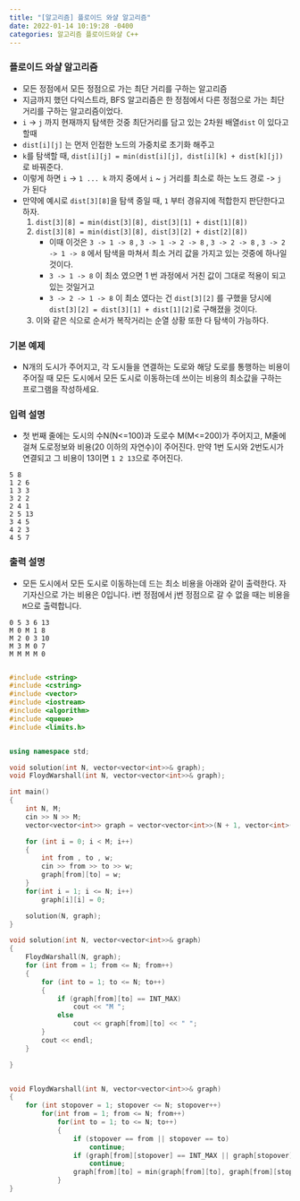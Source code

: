 ```yaml
---
title: "[알고리즘] 플로이드 와샬 알고리즘"
date: 2022-01-14 10:19:28 -0400
categories: 알고리즘 플로이드와샬 C++
---
```


### 플로이드 와샬 알고리즘

- 모든 정점에서 모든 정점으로 가는 최단 거리를 구하는 알고리즘
- 지금까지 했던 다익스트라, BFS 알고리즘은 한 정점에서 다른 정점으로 가는 최단 거리를 구하는 알고리즘이었다.
- `i` -> `j` 까지 현재까지 탐색한 것중 최단거리를 담고 있는 2차원 배열`dist` 이 있다고 할때
- `dist[i][j]` 는 먼저 인접한 노드의 가중치로 초기화 해주고
- `k`를 탐색할 때, `dist[i][j] = min(dist[i][j], dist[i][k] + dist[k][j])`  로 바꿔준다.
- 이렇게 하면 `i` -> `1 ... k` 까지 중에서 `i` ~ `j` 거리를 최소로 하는 노드 경로 -> `j` 가 된다
- 만약에 예시로 `dist[3][8]`을 탐색 중일 때, `1` 부터 경유지에 적합한지 판단한다고 하자.
    1. `dist[3][8] = min(dist[3][8], dist[3][1] + dist[1][8])`
    2. `dist[3][8] = min(dist[3][8], dist[3][2] + dist[2][8])`
        - 이때 이것은 `3 -> 1 -> 8` , `3 -> 1 -> 2 -> 8` , `3 -> 2 -> 8` , `3 -> 2 -> 1 -> 8` 에서 탐색을 마쳐서 최소 거리 값을 가지고 있는 것중에 하나일 것이다. 
        - `3 -> 1 -> 8` 이 최소 였으면 1 번 과정에서 거친 값이 그대로 적용이 되고 있는 것일거고
        - `3 -> 2 -> 1 -> 8` 이 최소 였다는 건 `dist[3][2]` 를 구했을 당시에 `dist[3][2] = dist[3][1] + dist[1][2]`로 구해졌을 것이다.
    3. 이와 같은 식으로 순서가 복작거리는 순열 상황 또한 다 탐색이 가능하다.

### 기본 예제

- N개의 도시가 주어지고, 각 도시들을 연결하는 도로와 해당 도로를 통행하는 비용이 주어질 때 모든 도시에서 모든 도시로 이동하는데 쓰이는 비용의 최소값을 구하는 프로그램을 작성하세요.


### 입력 설명

- 첫 번째 줄에는 도시의 수N(N<=100)과 도로수 M(M<=200)가 주어지고, M줄에 걸쳐 도로정보와 비용(20 이하의 자연수)이 주어진다. 만약 1번 도시와 2번도시가 연결되고 그 비용이 13이면 `1 2 13`으로 주어진다. 

```
5 8
1 2 6
1 3 3
3 2 2
2 4 1
2 5 13
3 4 5
4 2 3
4 5 7

```

### 출력 설명

- 모든 도시에서 모든 도시로 이동하는데 드는 최소 비용을 아래와 같이 출력한다. 자기자신으로 가는 비용은 0입니다. i번 정점에서 j번 정점으로 갈 수 없을 때는 비용을 `M`으로 출력합니다.

```
0 5 3 6 13 
M 0 M 1 8 
M 2 0 3 10
M 3 M 0 7
M M M M 0
```

```cpp

#include <string>
#include <cstring>
#include <vector>
#include <iostream>
#include <algorithm>
#include <queue>
#include <limits.h>


using namespace std;

void solution(int N, vector<vector<int>>& graph);
void FloydWarshall(int N, vector<vector<int>>& graph);

int main()
{
    int N, M;
    cin >> N >> M;
    vector<vector<int>> graph = vector<vector<int>>(N + 1, vector<int>(N + 1, INT_MAX));

    for (int i = 0; i < M; i++)
    {
        int from , to , w;
        cin >> from >> to >> w;
        graph[from][to] = w;
    }
    for(int i = 1; i <= N; i++)
        graph[i][i] = 0;

    solution(N, graph);
}

void solution(int N, vector<vector<int>>& graph)
{
    FloydWarshall(N, graph);
    for (int from = 1; from <= N; from++)
    {
        for (int to = 1; to <= N; to++)
        {
            if (graph[from][to] == INT_MAX)
                cout << "M ";
            else
                cout << graph[from][to] << " ";
        }
        cout << endl;
    }

}


void FloydWarshall(int N, vector<vector<int>>& graph)
{
    for (int stopover = 1; stopover <= N; stopover++)
        for(int from = 1; from <= N; from++)
            for(int to = 1; to <= N; to++)
            {
                if (stopover == from || stopover == to)
                    continue;
                if (graph[from][stopover] == INT_MAX || graph[stopover][to] == INT_MAX)
                    continue;
                graph[from][to] = min(graph[from][to], graph[from][stopover] + graph[stopover][to]);
            }
}
```

